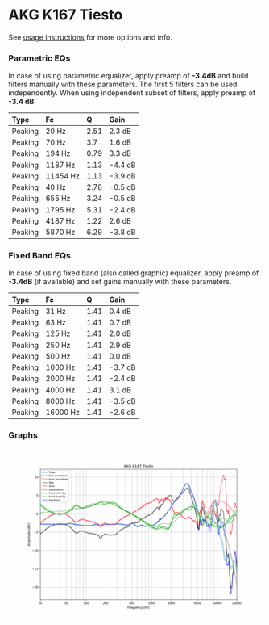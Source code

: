 # AKG K167 Tiesto
See [usage instructions](https://github.com/jaakkopasanen/AutoEq#usage) for more options and info.

### Parametric EQs
In case of using parametric equalizer, apply preamp of **-3.4dB** and build filters manually
with these parameters. The first 5 filters can be used independently.
When using independent subset of filters, apply preamp of **-3.4 dB**.

| Type    | Fc       |    Q | Gain    |
|:--------|:---------|:-----|:--------|
| Peaking | 20 Hz    | 2.51 | 2.3 dB  |
| Peaking | 70 Hz    | 3.7  | 1.6 dB  |
| Peaking | 194 Hz   | 0.79 | 3.3 dB  |
| Peaking | 1187 Hz  | 1.13 | -4.4 dB |
| Peaking | 11454 Hz | 1.13 | -3.9 dB |
| Peaking | 40 Hz    | 2.78 | -0.5 dB |
| Peaking | 655 Hz   | 3.24 | -0.5 dB |
| Peaking | 1795 Hz  | 5.31 | -2.4 dB |
| Peaking | 4187 Hz  | 1.22 | 2.6 dB  |
| Peaking | 5870 Hz  | 6.29 | -3.8 dB |

### Fixed Band EQs
In case of using fixed band (also called graphic) equalizer, apply preamp of **-3.4dB**
(if available) and set gains manually with these parameters.

| Type    | Fc       |    Q | Gain    |
|:--------|:---------|:-----|:--------|
| Peaking | 31 Hz    | 1.41 | 0.4 dB  |
| Peaking | 63 Hz    | 1.41 | 0.7 dB  |
| Peaking | 125 Hz   | 1.41 | 2.0 dB  |
| Peaking | 250 Hz   | 1.41 | 2.9 dB  |
| Peaking | 500 Hz   | 1.41 | 0.0 dB  |
| Peaking | 1000 Hz  | 1.41 | -3.7 dB |
| Peaking | 2000 Hz  | 1.41 | -2.4 dB |
| Peaking | 4000 Hz  | 1.41 | 3.1 dB  |
| Peaking | 8000 Hz  | 1.41 | -3.5 dB |
| Peaking | 16000 Hz | 1.41 | -2.6 dB |

### Graphs
![](./AKG%20K167%20Tiesto.png)